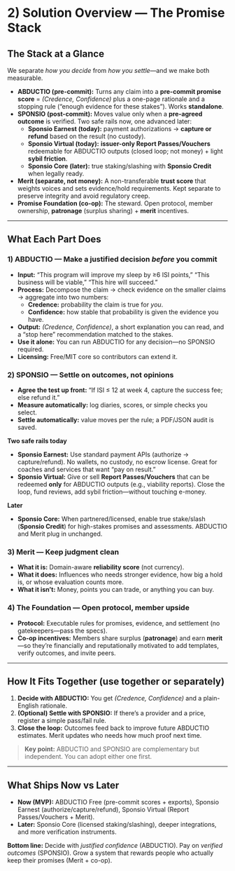 # 2) Solution Overview — The Promise Stack

## The Stack at a Glance
We separate *how you decide* from *how you settle*—and we make both measurable.

- **ABDUCTIO (pre-commit):** Turns any claim into a **pre-commit promise score** = *(Credence, Confidence)* plus a one-page rationale and a stopping rule (“enough evidence for these stakes”). Works **standalone**.
- **SPONSIO (post-commit):** Moves value only when a **pre-agreed outcome** is verified. Two safe rails now, one advanced later:
  - **Sponsio Earnest (today):** payment authorizations → **capture or refund** based on the result (no custody).
  - **Sponsio Virtual (today):** **issuer-only Report Passes/Vouchers** redeemable for ABDUCTIO outputs (closed loop; not money) + light **sybil friction**.
  - **Sponsio Core (later):** true staking/slashing with **Sponsio Credit** when legally ready.
- **Merit (separate, not money):** A non-transferable **trust score** that weights voices and sets evidence/hold requirements. Kept separate to preserve integrity and avoid regulatory creep.
- **Promise Foundation (co-op):** The steward. Open protocol, member ownership, **patronage** (surplus sharing) + **merit** incentives.

---

## What Each Part Does

### 1) ABDUCTIO — Make a justified decision *before* you commit
- **Input:** “This program will improve my sleep by ≥6 ISI points,” “This business will be viable,” “This hire will succeed.”
- **Process:** Decompose the claim → check evidence on the smaller claims → aggregate into two numbers:
  - **Credence:** probability the claim is true for *you*.
  - **Confidence:** how stable that probability is given the evidence you have.
- **Output:** *(Credence, Confidence)*, a short explanation you can read, and a “stop here” recommendation matched to the stakes.
- **Use it alone:** You can run ABDUCTIO for any decision—no SPONSIO required.
- **Licensing:** Free/MIT core so contributors can extend it.

### 2) SPONSIO — Settle on outcomes, not opinions
- **Agree the test up front:** “If ISI ≤ 12 at week 4, capture the success fee; else refund it.”  
- **Measure automatically:** log diaries, scores, or simple checks you select.  
- **Settle automatically:** value moves per the rule; a PDF/JSON audit is saved.

**Two safe rails today**
- **Sponsio Earnest:** Use standard payment APIs (authorize → capture/refund). No wallets, no custody, no escrow license. Great for coaches and services that want “pay on result.”
- **Sponsio Virtual:** Give or sell **Report Passes/Vouchers** that can be redeemed **only** for ABDUCTIO outputs (e.g., viability reports). Close the loop, fund reviews, add sybil friction—without touching e-money.

**Later**
- **Sponsio Core:** When partnered/licensed, enable true stake/slash (**Sponsio Credit**) for high-stakes promises and assessments. ABDUCTIO and Merit plug in unchanged.

### 3) Merit — Keep judgment clean
- **What it is:** Domain-aware **reliability score** (not currency).  
- **What it does:** Influences who needs stronger evidence, how big a hold is, or whose evaluation counts more.  
- **What it isn’t:** Money, points you can trade, or anything you can buy.

### 4) The Foundation — Open protocol, member upside
- **Protocol:** Executable rules for promises, evidence, and settlement (no gatekeepers—pass the specs).  
- **Co-op incentives:** Members share surplus (**patronage**) and earn **merit**—so they’re financially and reputationally motivated to add templates, verify outcomes, and invite peers.

---

## How It Fits Together (use together or separately)
1. **Decide with ABDUCTIO:** You get *(Credence, Confidence)* and a plain-English rationale.  
2. **(Optional) Settle with SPONSIO:** If there’s a provider and a price, register a simple pass/fail rule.
3. **Close the loop:** Outcomes feed back to improve future ABDUCTIO estimates. Merit updates who needs how much proof next time.

> **Key point:** ABDUCTIO and SPONSIO are complementary but independent. You can adopt either one first.

---

## What Ships Now vs Later
- **Now (MVP):** ABDUCTIO Free (pre-commit scores + exports), Sponsio Earnest (authorize/capture/refund), Sponsio Virtual (Report Passes/Vouchers + Merit).  
- **Later:** Sponsio Core (licensed staking/slashing), deeper integrations, and more verification instruments.

**Bottom line:** Decide with *justified confidence* (ABDUCTIO). Pay on *verified outcomes* (SPONSIO). Grow a system that rewards people who actually keep their promises (Merit + co-op).
